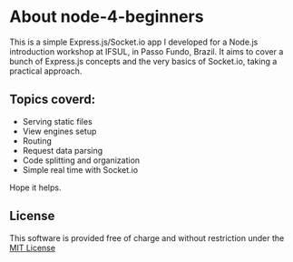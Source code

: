 # About node-4-beginners

This is a simple Express.js/Socket.io app I developed for a Node.js introduction workshop at IFSUL, in Passo Fundo, Brazil.
It aims to cover a bunch of Express.js concepts and the very basics of Socket.io, taking a practical approach.

## Topics coverd:

* Serving static files
* View engines setup
* Routing
* Request data parsing
* Code splitting and organization
* Simple real time with Socket.io

Hope it helps.

## License

This software is provided free of charge and without restriction under the [MIT License](/LICENSE)
